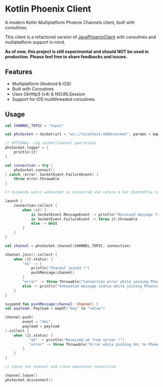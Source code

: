 # Kotlin Phoenix Client

A modern Kotlin Multiplatform Phoenix Channels client, built with coroutines.

This client is a refactored version of [JavaPhoenixClient](https://github.com/dsrees/JavaPhoenixClient) with coroutines and multiplatform support in mind.

**As of now, this project is still experimental and should NOT be used in production.
Please feel free to share feedbacks and issues.**

## Features

- Multiplatform (Android & iOS)
- Built with Coroutines
- Uses OkHttp3 (v4) & NSURLSession
- Support for iOS multithreaded coroutines

## Usage

```kotlin
val CHANNEL_TOPIC = "topic"

val phxSocket = Socket(url = "ws://localhost:4000/socket", params = mapOf("token" to token), scope = coroutineScope)

// OPTIONAL: Log socket/channel operations
phxSocket.logger = {
    println(it)
}

val connection = try {
	phxSocket.connect()
} catch (error: SocketEvent.FailureEvent) {
	throw error.throwable
}

// Suspends until websocket is connected and return a hot SharedFlow collector

launch {
    connection.collect {
        when (it) {
            is SocketEvent.MessageEvent -> println("Received message from server !")
            is SocketEvent.FailureEvent -> throw it.throwable
            else -> Unit
        }
    }
}

val channel = phxSocket.channel(CHANNEL_TOPIC, connection)

channel.join().collect {
	when (it.status) {
	    "ok" -> {
	    	println("Channel joined !")
	    	pushMessage(channel)
	    }
	    "error" -> throw Throwable("Connection error while joining Phoenix channel : $it")
	    else -> println("Unhandled message status while joining Phoenix channel : ${it.status}")
	}
}

suspend fun pushMessage(channel: Channel) {
val payload: Payload = mapOf("key" to "value")

channel.push(
    	event = "doc",
    	payload = payload
).collect {
	when (it.status) {
           "ok" -> println("Received ok from server !")
           "error" -> throw Throwable("Error while pushing doc to Phoenix channel")
        }
	}
}

// Leave the channel and close websocket connection

channel.leave()
phxSocket.disconnect()
```
